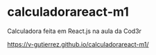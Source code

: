 # calculadorareact-m1

Calculadora feita em React.js na aula da Cod3r 


https://v-gutierrez.github.io/calculadorareact-m1/
